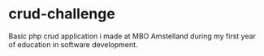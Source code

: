 # crud-challenge
Basic php crud application i made at MBO Amstelland during my first year of education in software development.
